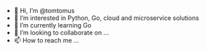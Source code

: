 - 👋 Hi, I’m @tomtomus
- 👀 I’m interested in Python, Go, cloud and microservice solutions
- 🌱 I’m currently learning Go
- 💞️ I’m looking to collaborate on ...
- 📫 How to reach me ...

<!---
tomtomus/tomtomus is a ✨ special ✨ repository because its `README.md` (this file) appears on your GitHub profile.
You can click the Preview link to take a look at your changes.
--->
